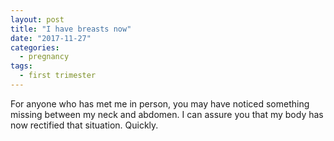 ```yaml
---
layout: post
title: "I have breasts now"
date: "2017-11-27"
categories:
  - pregnancy
tags:
  - first trimester
---
```


For anyone who has met me in person, you may have noticed something missing between my neck and abdomen. I can assure you that my body has now rectified that situation. Quickly.
